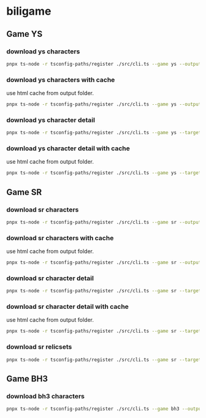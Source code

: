 # biligame

## Game YS

### download ys characters

```bash
pnpx ts-node -r tsconfig-paths/register ./src/cli.ts --game ys --outputDir ./output
```

### download ys characters with cache

use html cache from output folder.

```bash
pnpx ts-node -r tsconfig-paths/register ./src/cli.ts --game ys --outputDir ./output --cache
```

### download ys character detail

```bash
pnpx ts-node -r tsconfig-paths/register ./src/cli.ts --game ys --target character-detail --name 夏沃蕾 --outputDir ./output
```

### download ys character detail with cache

use html cache from output folder.

```bash
pnpx ts-node -r tsconfig-paths/register ./src/cli.ts --game ys --target character-detail --name 闲云 --outputDir ./output --cache
```


## Game SR

### download sr characters

```bash
pnpx ts-node -r tsconfig-paths/register ./src/cli.ts --game sr --outputDir ./output
```

### download sr characters with cache

use html cache from output folder.

```bash
pnpx ts-node -r tsconfig-paths/register ./src/cli.ts --game sr --outputDir ./output --cache
```

### download sr character detail

```bash
pnpx ts-node -r tsconfig-paths/register ./src/cli.ts --game sr --target character-detail --name 大黑塔 --outputDir ./output
```

### download sr character detail with cache

use html cache from output folder.

```bash
pnpx ts-node -r tsconfig-paths/register ./src/cli.ts --game sr --target character-detail --name 大黑塔 --outputDir ./output --cache
```

### download sr relicsets

```bash
pnpx ts-node -r tsconfig-paths/register ./src/cli.ts --game sr --target relicsets --outputDir ./output
```

## Game BH3

### download bh3 characters

```bash
pnpx ts-node -r tsconfig-paths/register ./src/cli.ts --game bh3 --outputDir ./output
```